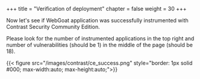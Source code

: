 +++
title = "Verification of deployment"
chapter = false
weight = 30
+++

Now let's see if WebGoat application was successfully instrumented with Contrast Security Community Edition.

Please look for the number of instrumented applications in the top right and number of vulnerabilities (should be 1) in the middle of the page (should be 18).  


{{< figure src="/images/contrast/ce_success.png" style="border: 1px solid #000; max-width:auto; max-height:auto;">}}
